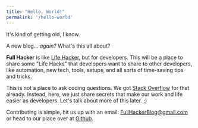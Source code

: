```yaml
---
title: "Hello, World!"
permalink: '/hello-world'
---
```


It's kind of getting old, I know.

A new blog... *again?* What's this all about?

**Full Hacker** is like [Life Hacker](https://lifehacker.com), but for developers. This will be a place to share some "Life Hacks" that developers want to share to other developers, like automation, new tech, tools, setups, and all sorts of time-saving tips and tricks.

This is not a place to ask coding questions. We got [Stack Overflow](https://stackoverflow.com) for that already. Instead, here, we just share secrets that make our work and life easier as developers. Let's talk about more of this later. ;)

Contributing is simple, hit us up with an email: [FullHackerBlog@gmail.com](mailto:fullhackerblog@gmail.com) or head to our place over at [Github](https://github.com/fullhacker/fullhacker.github.io).

